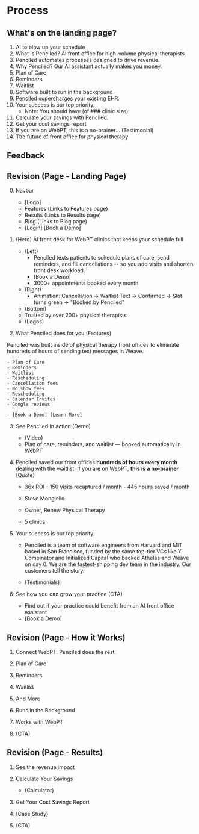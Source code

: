 # Process

## What's on the landing page?

1. AI to blow up your schedule
2. What is Penciled? AI front office for high-volume physical therapists
3. Penciled automates processes designed to drive revenue.
4. Why Penciled? Our AI assistant actually makes you money.
5. Plan of Care
6. Reminders
7. Waitlist
8. Software built to run in the background
9. Penciled supercharges your existing EHR.
10. Your success is our top priority.
    - Note: You should have (of ### clinic size)
11. Calculate your savings with Penciled.
12. Get your cost savings report
13. If you are on WebPT, this is a no-brainer... (Testimonial)
14. The future of front office for physical therapy

## Feedback

## Revision (Page - Landing Page)

0. Navbar

   - [Logo]
   - Features (Links to Features page)
   - Results (Links to Results page)
   - Blog (Links to Blog page)
   - [Login] [Book a Demo]

1. (Hero) AI front desk for WebPT clinics that keeps your schedule full

   - (Left)
     - Penciled texts patients to schedule plans of care, send reminders, and fill cancellations -- so you add visits and shorten front desk workload.
     - [Book a Demo]
     - 3000+ appointments booked every month
   - (Right)
     - Animation: Cancellation -> Waitlist Text -> Confirmed -> Slot turns green -> "Booked by Penciled"
   - (Bottom)
   - Trusted by over 200+ physical therapists
   - (Logos)

2. What Penciled does for you (Features)

Penciled was built inside of physical therapy front offices to eliminate hundreds of hours of sending text messages in Weave.

    - Plan of Care
    - Reminders
    - Waitlist
    - Rescheduling
    - Cancellation fees
    - No show fees
    - Rescheduling
    - Calendar Invites
    - Google reviews

    - [Book a Demo] [Learn More]

3. See Penciled in action (Demo)

   - (Video)
   - Plan of care, reminders, and waitlist — booked automatically in WebPT

4. Penciled saved our front offices **hundreds of hours every month** dealing with the waitlist. If you are on WebPT, **this is a no-brainer** (Quote)

   - 36x ROI - 150 visits recaptured / month - 445 hours saved / month

   - Steve Mongiello
   - Owner, Renew Physical Therapy
   - 5 clinics

5. Your success is our top priority.

   - Penciled is a team of software engineers from Harvard and MIT based in San Francisco, funded by the same top-tier VCs like Y Combinator and Initialized Capital who backed Athelas and Weave on day 0. We are the fastest-shipping dev team in the industry. Our customers tell the story.

   - (Testimonials)

6. See how you can grow your practice (CTA)

   - Find out if your practice could benefit from an AI front office assistant
   - [Book a Demo]

## Revision (Page - How it Works)

1. Connect WebPT. Penciled does the rest.

2. Plan of Care

3. Reminders

4. Waitlist

5. And More

6. Runs in the Background

7. Works with WebPT

8. (CTA)

## Revision (Page - Results)

1. See the revenue impact

2. Calculate Your Savings

   - (Calculator)

3. Get Your Cost Savings Report

4. (Case Study)

5. (CTA)

